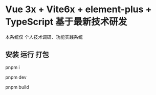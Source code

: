 # Vue 3x + Vite6x + element-plus + TypeScript 基于最新技术研发

本系统仅 个人技术调研、功能实践系统

## 安装 运行 打包

pnpm i

pnpm dev

pnpm build
